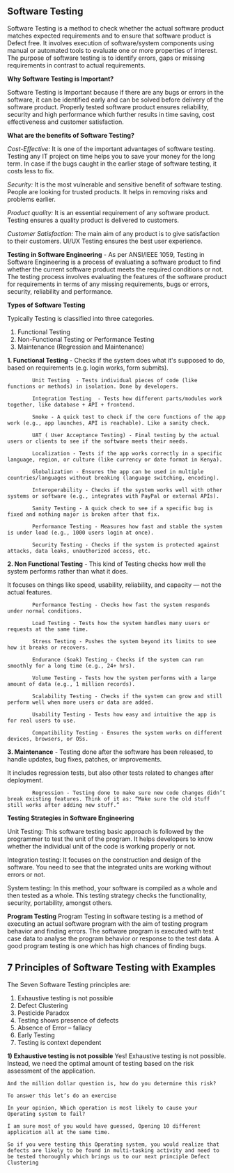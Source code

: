 ## **Software Testing**


Software Testing is a method to check whether the actual software product matches expected requirements and to ensure that software product is Defect free. It involves execution of software/system components using manual or automated tools to evaluate one or more properties of interest. The purpose of software testing is to identify errors, gaps or missing requirements in contrast to actual requirements.

**Why Software Testing is Important?**

Software Testing is Important because if there are any bugs or errors in the software, it can be identified early and can be solved before delivery of the software product. Properly tested software product ensures reliability, security and high performance which further results in time saving, cost effectiveness and customer satisfaction.

**What are the benefits of Software Testing?**

*Cost-Effective:* It is one of the important advantages of software testing. Testing any IT project on time helps you to save your money for the long term. In case if the bugs caught in the earlier stage of software testing, it costs less to fix.

*Security:* It is the most vulnerable and sensitive benefit of software testing. People are looking for trusted products. It helps in removing risks and problems earlier.

*Product quality:* It is an essential requirement of any software product. Testing ensures a quality product is delivered to customers.

*Customer Satisfaction:* The main aim of any product is to give satisfaction to their customers. UI/UX Testing ensures the best user experience.

**Testing in Software Engineering**  - As per ANSI/IEEE 1059, Testing in Software Engineering is a process of evaluating a software product to find whether the current software product meets the required conditions or not. The testing process involves evaluating the features of the software product for requirements in terms of any missing requirements, bugs or errors, security, reliability and performance.

**Types of Software Testing**

Typically Testing is classified into three categories.

1. Functional Testing
2. Non-Functional Testing or Performance Testing
3. Maintenance (Regression and Maintenance)


**1. Functional Testing**  -  Checks if the system does what it's supposed to do, based on requirements (e.g. login works, form submits).

            Unit Testing  - Tests individual pieces of code (like functions or methods) in isolation. Done by developers.

            Integration Testing  - Tests how different parts/modules work together, like database + API + frontend.

            Smoke - A quick test to check if the core functions of the app work (e.g., app launches, API is reachable). Like a sanity check.

            UAT ( User Acceptance Testing) - Final testing by the actual users or clients to see if the software meets their needs.

            Localization - Tests if the app works correctly in a specific language, region, or culture (like currency or date format in Kenya).

            Globalization - Ensures the app can be used in multiple countries/languages without breaking (language switching, encoding).

            Interoperability - Checks if the system works well with other systems or software (e.g., integrates with PayPal or external APIs).

            Sanity Testing - A quick check to see if a specific bug is fixed and nothing major is broken after that fix.

            Performance Testing - Measures how fast and stable the system is under load (e.g., 1000 users login at once).

            Security Testing - Checks if the system is protected against attacks, data leaks, unauthorized access, etc.

**2. Non Functional Testing**  -  This kind of Testing checks how well the system performs rather than what it does.

It focuses on things like speed, usability, reliability, and capacity — not the actual features.

            Performance Testing - Checks how fast the system responds under normal conditions.

            Load Testing - Tests how the system handles many users or requests at the same time.

            Stress Testing - Pushes the system beyond its limits to see how it breaks or recovers.

            Endurance (Soak) Testing - Checks if the system can run smoothly for a long time (e.g., 24+ hrs).

            Volume Testing - Tests how the system performs with a large amount of data (e.g., 1 million records).

            Scalability Testing - Checks if the system can grow and still perform well when more users or data are added.

            Usability Testing - Tests how easy and intuitive the app is for real users to use.

            Compatibility Testing - Ensures the system works on different devices, browsers, or OSs.

**3. Maintenance**  -  Testing done after the software has been released, to handle updates, bug fixes, patches, or improvements.

It includes regression tests, but also other tests related to changes after deployment.

            Regression - Testing done to make sure new code changes didn’t break existing features. Think of it as: “Make sure the old stuff still works after adding new stuff.”


**Testing Strategies in Software Engineering**

Unit Testing: This software testing basic approach is followed by the programmer to test the unit of the program. It helps developers to know whether the individual unit of the code is working properly or not.

Integration testing: It focuses on the construction and design of the software. You need to see that the integrated units are working without errors or not.

System testing: In this method, your software is compiled as a whole and then tested as a whole. This testing strategy checks the functionality, security, portability, amongst others.

**Program Testing**
Program Testing in software testing is a method of executing an actual software program with the aim of testing program behavior and finding errors. 
The software program is executed with test case data to analyse the program behavior or response to the test data. A good program testing is one which has high chances of finding bugs.





## **7 Principles of Software Testing with Examples**

The Seven Software Testing principles are:

1) Exhaustive testing is not possible
2) Defect Clustering
3) Pesticide Paradox
4) Testing shows presence of defects
5) Absence of Error – fallacy
6) Early Testing
7) Testing is context dependent


**1) Exhaustive testing is not possible**
    Yes! Exhaustive testing is not possible. Instead, we need the optimal amount of testing based on the risk assessment of the application.

    And the million dollar question is, how do you determine this risk?

    To answer this let’s do an exercise

    In your opinion, Which operation is most likely to cause your Operating system to fail?

    I am sure most of you would have guessed, Opening 10 different application all at the same time.

    So if you were testing this Operating system, you would realize that defects are likely to be found in multi-tasking activity and need to be tested thoroughly which brings us to our next principle Defect Clustering




